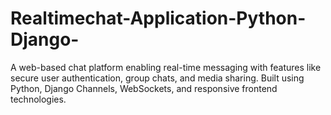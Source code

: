 # Realtimechat-Application-Python-Django-
A web-based chat platform enabling real-time messaging with features like secure user authentication, group chats, and media sharing. Built using Python, Django Channels, WebSockets, and responsive frontend technologies.
